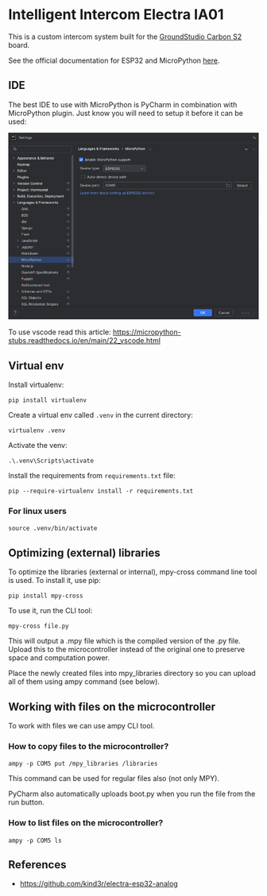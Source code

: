 # Intelligent Intercom Electra IA01

This is a custom intercom system built for the [GroundStudio Carbon S2](https://github.com/GroundStudio/GroundStudio_Carbon_S2/tree/main) board.

See the official documentation for ESP32 and MicroPython [here](https://docs.micropython.org/en/latest/esp32/quickref.html#).

## IDE

The best IDE to use with MicroPython is PyCharm in combination with MicroPython plugin. Just know you will need to setup
it before it can be used:

![MicroPython Plugin Settings](assets/micro_python_plugin_setup.png)

To use vscode read this article: https://micropython-stubs.readthedocs.io/en/main/22_vscode.html

## Virtual env

Install virtualenv:

```shell
pip install virtualenv
```

Create a virtual env called `.venv` in the current directory:

```shell
virtualenv .venv
```

Activate the venv:

```shell
.\.venv\Scripts\activate
```

Install the requirements from `requirements.txt` file:

```shell
pip --require-virtualenv install -r requirements.txt
```

### For linux users

```shell
source .venv/bin/activate
```

## Optimizing (external) libraries

To optimize the libraries (external or internal), mpy-cross command line tool is used. To install it, use pip:

```shell
pip install mpy-cross
```

To use it, run the CLI tool:

```shell
mpy-cross file.py
```

This will output a .mpy file which is the compiled version of the .py file. 
Upload this to the microcontroller instead of the original one to preserve space and computation power.

Place the newly created files into mpy_libraries directory so you can upload all of them using ampy command (see below).

## Working with files on the microcontroller

To work with files we can use ampy CLI tool.

### How to copy files to the microcontroller?

```shell
ampy -p COM5 put /mpy_libraries /libraries
```

This command can be used for regular files also (not only MPY).

PyCharm also automatically uploads boot.py when you run the file from the run button.

### How to list files on the microcontroller?

```shell
ampy -p COM5 ls
```

## References

- https://github.com/kind3r/electra-esp32-analog
